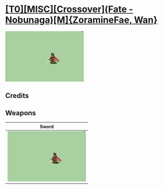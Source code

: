 # [\[T0\]\[MISC\]\[Crossover\]\(Fate - Nobunaga\)\[M\]{ZoramineFae, Wan}](./)

<img src="./1.%20Sword/Sword_000.png" alt="[T0][MISC][Crossover](Fate - Nobunaga)[M]{ZoramineFae, Wan} standing" />

## Credits



## Weapons


|Sword |
|  :---: |
| <img alt="Sword animation" src="./1.%20Sword/Sword.gif" /> |
